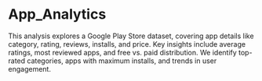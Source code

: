 # App_Analytics
This analysis explores a Google Play Store dataset, covering app details like category, rating, reviews, installs, and price. Key insights include average ratings, most reviewed apps, and free vs. paid distribution. We identify top-rated categories, apps with maximum installs, and trends in user engagement.
